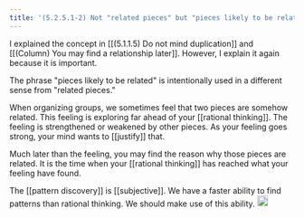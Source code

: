 ```yaml
---
title: '(5.2.5.1-2) Not "related pieces" but "pieces likely to be related"'
---
```


I explained the concept in [[(5.1.1.5) Do not mind duplication]] and [[(Column) You may find a relationship later]]. However, I explain it again because it is important.

The phrase "pieces likely to be related" is intentionally used in a different sense from "related pieces."

When organizing groups, we sometimes feel that two pieces are somehow related. This feeling is exploring far ahead of your [[rational thinking]]. The feeling is strengthened or weakened by other pieces. As your feeling goes strong, your mind wants to [[justify]] that.

Much later than the feeling, you may find the reason why those pieces are related. It is the time when your [[rational thinking]] has reached what your feeling have found.

The [[pattern discovery]] is [[subjective]]. We have a faster ability to find patterns than rational thinking. We should make use of this ability.
<img src='https://scrapbox.io/api/pages/nishio/en/icon' alt='en.icon' height="19.5"/>